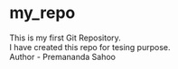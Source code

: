 # my_repo
This is my first Git Repository.
<br>
I have created this repo for tesing purpose.
<br>
Author - Premananda Sahoo

